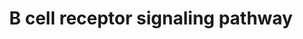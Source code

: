 ---
annotations:
- type: Pathway Ontology
  value: B cell receptor signaling pathway
authors:
- MaintBot
- AlexanderPico
- Christine Chichester
- Mkutmon
- Eweitz
description: 'The B cell receptor includes membrane and heavy chain molecules bound
  to a light chain and an Ig alpha (CD79A)/Ig beta (CD79B) heterodimer. Activation
  of the B cell receptor involves phosphorylation of the cytoplasmic immunoreceptor
  tyrosine-based activation motifs (ITAMs) present in Ig alpha and beta. This leads
  to activation of several non-receptor tyrosine kinases including those of the Src,
  Tec and Syk family of kinases. Downstream messengers include DAG, IP3, MAPK/ERK
  and JNK signaling modules.   Source: NetPath http://www.netpath.org/pathways?path_id=NetPath_12'
last-edited: 2021-05-23
organisms:
- Canis familiaris
redirect_from:
- /index.php/Pathway:WP1144
- /instance/WP1144
schema-jsonld:
- '@context': https://schema.org/
  '@id': https://wikipathways.github.io/pathways/WP1144.html
  '@type': Dataset
  creator:
    '@type': Organization
    name: WikiPathways
  description: 'The B cell receptor includes membrane and heavy chain molecules bound
    to a light chain and an Ig alpha (CD79A)/Ig beta (CD79B) heterodimer. Activation
    of the B cell receptor involves phosphorylation of the cytoplasmic immunoreceptor
    tyrosine-based activation motifs (ITAMs) present in Ig alpha and beta. This leads
    to activation of several non-receptor tyrosine kinases including those of the
    Src, Tec and Syk family of kinases. Downstream messengers include DAG, IP3, MAPK/ERK
    and JNK signaling modules.   Source: NetPath http://www.netpath.org/pathways?path_id=NetPath_12'
  keywords:
  - PIP4K2B
  - CR2
  - PIP5K1C
  - STAT1
  - CASP9
  - CD79B
  - CBLB
  - CSK
  - CMTM3
  - ARPC1B
  - CDK7
  - PPP3CA
  - BANK1
  - BCAR1
  - CD72
  - IKBKG
  - LCK
  - CD79A
  - BAX
  - HCK
  - PLCG2
  - NFATC2
  - MAP3K7
  - BTK
  - CCND3
  - SOS2
  - PPP3R1
  - CHUK
  - PIP5K1B
  - PIK3CG
  - DOK3
  - CBL
  - GRB2
  - ITPR2
  - FYN
  - NFATC1
  - STAP1
  - VAV2
  - GSK3B
  - CTNNB1
  - ITPR1
  - PRKD1
  - SOS1
  - BCL2L11
  - LOC490941
  - ELK1
  - CD19
  - CD81
  - PRKCB
  - MAPK8
  - CCNE1
  - PIK3R2
  - RASGRP3
  - ITK
  - ACTR3
  - HNRNPK
  - VAV1
  - CD5
  - BCL2
  - MAPKAPK2
  - PLCG1
  - RELA
  - NCK1
  - DAPP1
  - PTPN11
  - MAPK1
  - NFATC3
  - INPP5D
  - PILRB
  - RPS6KB1
  - PIP4K2C
  - NFKBIA
  - PPP3CB
  - CDK4
  - Gene Symbol
  - SH2B2
  - MAP2K2
  - WAS
  - RASA1
  - RHOA
  - CRKL
  - SHC1
  - DUSP4
  - MAP2K1
  - ZAP70
  - PTPN18
  - SLA2
  - RPS6KA1
  - CASP7
  - CYCS
  - PTK2B
  - AKT1
  - PIP5K1A
  - FCGR2B
  - PIP4K2A
  - PDK2
  - CDK2
  - PDPK1
  - PRKCE
  - GAB2
  - STAT3
  - HCLS1
  - ARPC5
  - GTF2I
  - RAF1
  - PIK3R1
  - CCNA2
  - NEDD9
  - ARPC4
  - ACTR2
  - IGHM
  - PIK3AP1
  - GAB1
  - ARPC3
  - MAP4K1
  - FOXO1
  - MAPK4
  - IKBKB
  - PRKCD
  - BLNK
  - MAPK14
  - LIME1
  - RB1
  - JUN
  - PLEKHA1
  - ATF2
  - CDK6
  - DUSP6
  - LYN
  - LCP2
  - CREB1
  - GSK3A
  - PRKCQ
  - REL
  - CD22
  - PTPN6
  - DOK1
  - BRAF
  - PTK2
  - PTPRC
  - ARPC2
  - BLK
  - CRK
  - PLEKHA2
  - LAT2
  - SH3BP2
  - SYK
  - RAPGEF1
  - ATP2B4
  - CHST15
  - TEC
  - BCL10
  - CARD11
  - MAPK3
  - BCL6
  - CCND2
  - RPS6
  - LOC486589
  - RAP2A
  license: CC0
  name: B cell receptor signaling pathway
seo: CreativeWork
title: B cell receptor signaling pathway
wpid: WP1144
---